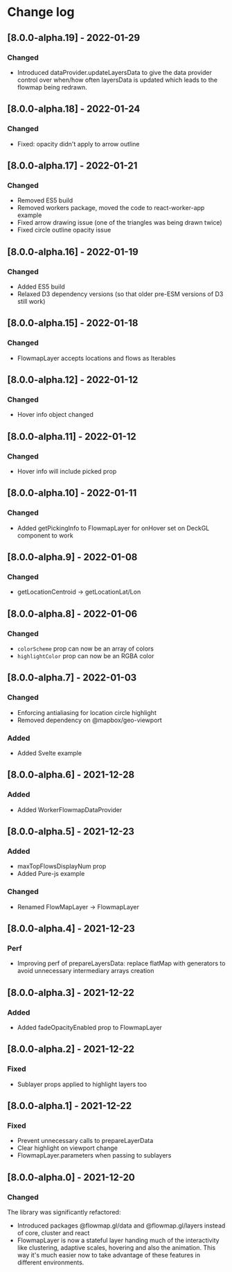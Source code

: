 
# Change log

## [8.0.0-alpha.19] - 2022-01-29
### Changed
- Introduced dataProvider.updateLayersData to give the data provider control over when/how often layersData is updated which leads to the flowmap being redrawn.

## [8.0.0-alpha.18] - 2022-01-24
### Changed
- Fixed: opacity didn't apply to arrow outline

## [8.0.0-alpha.17] - 2022-01-21
### Changed
- Removed ES5 build
- Removed workers package, moved the code to react-worker-app example
- Fixed arrow drawing issue (one of the triangles was being drawn twice)
- Fixed circle outline opacity issue

## [8.0.0-alpha.16] - 2022-01-19
### Changed
- Added ES5 build
- Relaxed D3 dependency versions (so that older pre-ESM versions of D3 still work)

## [8.0.0-alpha.15] - 2022-01-18
### Changed
- FlowmapLayer accepts locations and flows as Iterables

## [8.0.0-alpha.12] - 2022-01-12
### Changed
- Hover info object changed

## [8.0.0-alpha.11] - 2022-01-12
### Changed
- Hover info will include picked prop

## [8.0.0-alpha.10] - 2022-01-11
### Changed
- Added getPickingInfo to FlowmapLayer for onHover set on DeckGL component to work

## [8.0.0-alpha.9] - 2022-01-08
### Changed
- getLocationCentroid -> getLocationLat/Lon

## [8.0.0-alpha.8] - 2022-01-06
### Changed
- `colorScheme` prop can now be an array of colors
- `highlightColor` prop can now be an RGBA color

## [8.0.0-alpha.7] - 2022-01-03
### Changed
- Enforcing antialiasing for location circle highlight
- Removed dependency on @mapbox/geo-viewport

### Added
- Added Svelte example

## [8.0.0-alpha.6] - 2021-12-28
### Added
- Added WorkerFlowmapDataProvider

## [8.0.0-alpha.5] - 2021-12-23
### Added
- maxTopFlowsDisplayNum prop
- Added Pure-js example

### Changed
- Renamed FlowMapLayer -> FlowmapLayer 

## [8.0.0-alpha.4] - 2021-12-23
### Perf
- Improving perf of prepareLayersData: replace flatMap with generators to avoid unnecessary intermediary arrays creation

## [8.0.0-alpha.3] - 2021-12-22
### Added
- Added fadeOpacityEnabled prop to FlowmapLayer


## [8.0.0-alpha.2] - 2021-12-22
### Fixed
- Sublayer props applied to highlight layers too


## [8.0.0-alpha.1] - 2021-12-22
### Fixed
- Prevent unnecessary calls to prepareLayerData
- Clear highlight on viewport change
- FlowmapLayer.parameters when passing to sublayers


## [8.0.0-alpha.0] - 2021-12-20
### Changed
The library was significantly refactored:
- Introduced packages @flowmap.gl/data and @flowmap.gl/layers instead of core, cluster and react
- FlowmapLayer is now a stateful layer handing much of the interactivity like clustering, adaptive scales, hovering and also the animation. This way it's much easier now to take advantage of these features in different environments.   

